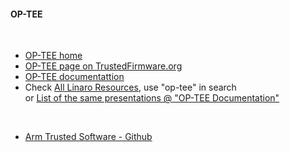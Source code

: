 #### OP-TEE

</br>


- [OP-TEE home](https://www.op-tee.org/)
- [OP-TEE page on TrustedFirmware.org](https://www.trustedfirmware.org/projects/op-tee/)
- [OP-TEE documentattion](https://optee.readthedocs.io/en/latest/)
- Check [All Linaro Resources](https://connect.linaro.org/resources/), use "op-tee" in search </br>or [List of the same presentations @ "OP-TEE Documentation"](https://optee.readthedocs.io/en/latest/general/presentations.html)

</br>



- [Arm Trusted Software - Github](https://github.com/ARM-software/arm-trusted-firmware)



